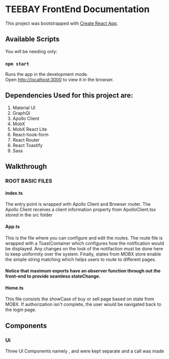 # TEEBAY FrontEnd Documentation

This project was bootstrapped with [Create React App](https://github.com/facebook/create-react-app).

## Available Scripts

You will be needing only:

### `npm start`

Runs the app in the development mode.\
Open [http://localhost:3000](http://localhost:3000) to view it in the browser.

## Dependencies Used for this project are:

1.  Material UI
2.  GraphQl
3.  Apollo Client
4.  MobX
5.  MobX React Lite
6.  React-hook-form
7.  React Router
8.  React Toastify
9.  Sass

## Walkthrough

### ROOT BASIC FILES

#### index.ts

The entry point is wrapped with Apollo Client and Browser router.
The Apollo Client receives a client information property from ApolloClient.tsx stored in the src folder

#### App.ts

This is the file where you can configure and edit the routes.
The route file is wrapped with a ToastContainer which configures how the notification would be displayed. Any changes on the look of the notifaction must be done here to keep uniformity over the system.
Finally, states from MOBX store enable the simple string matching which helps users to route to different pages.

#### Notice that maximum exports have an observer function through out the front-end to provide seamless stateChange.

#### Home.ts

This file consists the showCase of buy or sell page based on state from MOBX. If authorization isn't complete, the user would be navigated back to the login page.

## Components

### Ui

Three UI Components namely <MenuToggle/>, <Navbar/> and <SearchBar/> were kept separate and a call was made
